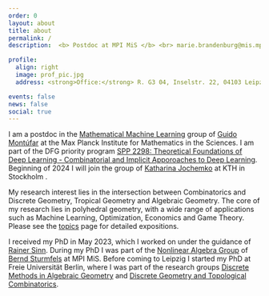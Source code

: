 ```yaml
---
order: 0
layout: about
title: about
permalink: /
description:  <b> Postdoc at MPI MiS </b> <br> marie.brandenburg@mis.mpg.de 

profile:
  align: right
  image: prof_pic.jpg
  address: <strong>Office:</strong> R. G3 04, Inselstr. 22, 04103 Leipzig

events: false
news: false
social: true
---
```



I am a postdoc in the [Mathematical Machine Learning](https://www.mis.mpg.de/montufar/index.html) group of [Guido Montúfar](https://personal-homepages.mis.mpg.de/montufar/) at the Max Planck Institute for Mathematics in the Sciences. I am part of the DFG priority program [SPP 2298: Theoretical Foundations of Deep Learning - Combinatorial and Implicit Apporoaches to Deep Learning](https://www.foundationsofdl.de). Beginning of 2024 I will join the group of [Katharina Jochemko](https://people.kth.se/~jochemko/) at KTH in Stockholm .

My research interest lies in the intersection between Combinatorics and Discrete Geometry, Tropical Geometry and Algebraic Geometry. The core of my research lies in polyhedral geometry, with a wide range of applications such as Machine Learning, Optimization, Economics and Game Theory. Please see the [topics](/topics/) page for detailed expositions.

I received my PhD in May 2023, which I worked on under the guidance of [Rainer Sinn](http://www.math.uni-leipzig.de/~sinn/index_en.html). During my PhD I was part of the [Nonlinear Algebra Group](https://www.mis.mpg.de/nlalg/research.html) of [Bernd Sturmfels](https://math.berkeley.edu/~bernd/) at MPI MiS.
 Before coming to Leipzig I started my PhD at Freie Universität Berlin, where I was part of the research groups [Discrete Methods in Algebraic Geometry](http://www.mi.fu-berlin.de/math/groups/ag-diskret-algebra-geom/index.html) and [Discrete Geometry and Topological Combinatorics](https://www.mi.fu-berlin.de/en/math/groups/discgeom/index.html).